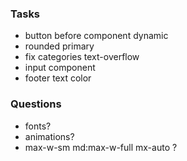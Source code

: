 ### Tasks
- button before component dynamic
- rounded primary
- fix categories text-overflow
- input component
- footer text color
### Questions
- fonts?
- animations?
- max-w-sm md:max-w-full mx-auto ?


